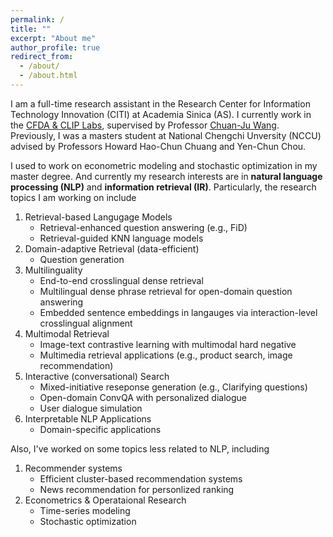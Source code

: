 ```yaml
---
permalink: /
title: ""
excerpt: "About me"
author_profile: true
redirect_from: 
  - /about/
  - /about.html
---
```

I am a full-time research assistant in the Research Center for Information Technology Innovation (CITI) at Academia Sinica (AS). 
I currently work in the [CFDA & CLIP Labs](http://cfda.csie.org/), supervised by Professor [Chuan-Ju Wang](http://cfda.csie.org/~cjwang/).
Previously, I was a masters student at National Chengchi Unversity (NCCU) advised by Professors Howard Hao-Chun Chuang and Yen-Chun Chou. 

I used to work on econometric modeling and stochastic optimization in my master degree. And currently my research interests are in **natural language processing (NLP)** and **information retrieval (IR)**.
Particularly, the research topics I am working on include

1. Retrieval-based Langugage Models
    * Retrieval-enhanced question answering (e.g., FiD)
    * Retrieval-guided KNN language models
2. Domain-adaptive Retrieval (data-efficient) 
    * Question generation 
3. Multilinguality
    * End-to-end crosslingual dense retrieval
    * Multilingual dense phrase retrieval for open-domain question answering
    * Embedded sentence embeddings in langauges via interaction-level crosslingual alignment 
4. Multimodal Retrieval
    * Image-text contrastive learning with multimodal hard negative
    * Multimedia retrieval applications (e.g., product search, image recommendation)
5. Interactive (conversational) Search
    * Mixed-initiative reseponse generation (e.g., Clarifying questions)
    * Open-domain ConvQA with personalized dialogue 
    * User dialogue simulation
6. Interpretable NLP Applications
    * Domain-specific applications

Also, I've worked on some topics less related to NLP, including
1. Recommender systems
    * Efficient cluster-based recommendation systems
    * News recommendation for personlized ranking
2. Econometrics & Operataional Research 
    * Time-series modeling
    * Stochastic optimization

